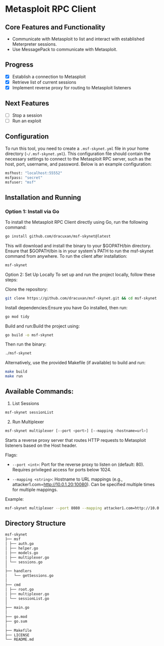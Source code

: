 # Metasploit RPC Client

## Core Features and Functionality

- Communicate with Metasploit to list and interact with established Meterpreter sessions.
- Use MessagePack to communicate with Metasploit.

## Progress

- [x] Establish a connection to Metasploit
- [x] Retrieve list of current sessions
- [x] Implement reverse proxy for routing to Metasploit listeners

## Next Features

- [ ] Stop a session
- [ ] Run an exploit

## Configuration

To run this tool, you need to create a `.msf-skynet.yml` file in your home directory
(`~/.msf-skynet.yml`).
This configuration file should contain the necessary settings to connect to the Metasploit
RPC server, such as the host, port, username, and password.
Below is an example configuration:

```sh
msfhost: "localhost:55552"
msfpass: "secret"
msfuser: "msf"
```

## Installation and Running

### Option 1: Install via Go

To install the Metasploit RPC Client directly using Go, run the following command:

```sh
go install github.com/dracuxan/msf-skynet@latest
```

This will download and install the binary to your $GOPATH/bin directory.
Ensure that $GOPATH/bin is in your system's PATH to run the msf-skynet command from anywhere.
To run the client after installation:

```sh
msf-skynet
```

Option 2: Set Up Locally
To set up and run the project locally, follow these steps:

Clone the repository:

```sh
git clone https://github.com/dracuxan/msf-skynet.git && cd msf-skynet
```

Install dependencies:Ensure you have Go installed, then run:

```sh
go mod tidy
```

Build and run:Build the project using:

```sh
go build -o msf-skynet
```

Then run the binary:

```sh
./msf-skynet
```

Alternatively, use the provided Makefile (if available) to build and run:

```sh
make build
make run
```

## Available Commands:

1. List Sessions

```sh
msf-skynet sessionList
```

2. Run Multiplexer

```sh
msf-skynet multiplexer [--port <port>] [--mapping <hostname=url>]
```

Starts a reverse proxy server that routes HTTP requests to Metasploit listeners based on the Host header.

Flags:

- `--port <int>`: Port for the reverse proxy to listen on (default: 80). Requires privileged access for ports below 1024.

- `--mapping <string>`: Hostname to URL mappings (e.g., attacker1.com=http://10.0.1.20:10080). Can be specified multiple times for multiple mappings.

Example:

```sh
msf-skynet multiplexer --port 8080 --mapping attacker1.com=http://10.0.1.20:10080 --mapping attacker2.com=http://10.0.1.20:20080
```

## Directory Structure

```sh
msf-skynet
├── msf
│ ├── auth.go
│ ├── helper.go
│ ├── models.go
│ ├── multiplexer.go
│ └── sessions.go
│
├── handlers
│   └── getSessions.go
│
├── cmd
│ ├── root.go
│ ├── multiplexer.go
│ └── sessionList.go
│
├── main.go
│
├── go.mod
├── go.sum
│
├── Makefile
├── LICENSE
└── README.md
```
